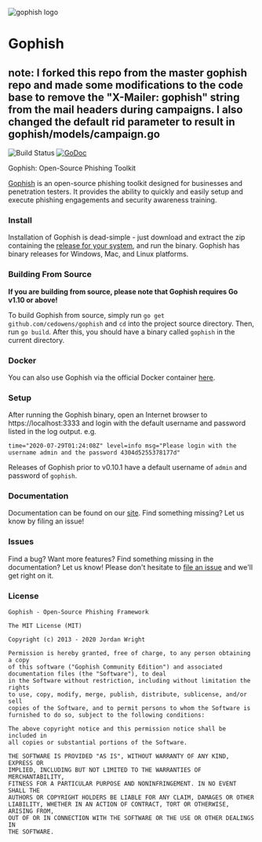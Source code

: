 ![gophish logo](https://raw.github.com/gophish/gophish/master/static/images/gophish_purple.png)

Gophish
=======

## note: I forked this repo from the master gophish repo and made some modifications to the code base to remove the "X-Mailer: gophish" string from the mail headers during campaigns. I also changed the default rid parameter to result in gophish/models/campaign.go


![Build Status](https://github.com/gophish/gophish/workflows/CI/badge.svg) [![GoDoc](https://godoc.org/github.com/gophish/gophish?status.svg)](https://godoc.org/github.com/gophish/gophish)

Gophish: Open-Source Phishing Toolkit

[Gophish](https://getgophish.com) is an open-source phishing toolkit designed for businesses and penetration testers. It provides the ability to quickly and easily setup and execute phishing engagements and security awareness training.

### Install

Installation of Gophish is dead-simple - just download and extract the zip containing the [release for your system](https://github.com/gophish/gophish/releases/), and run the binary. Gophish has binary releases for Windows, Mac, and Linux platforms.

### Building From Source
**If you are building from source, please note that Gophish requires Go v1.10 or above!**

To build Gophish from source, simply run ```go get github.com/cedowens/gophish``` and ```cd``` into the project source directory. Then, run ```go build```. After this, you should have a binary called ```gophish``` in the current directory.

### Docker
You can also use Gophish via the official Docker container [here](https://hub.docker.com/r/gophish/gophish/).

### Setup
After running the Gophish binary, open an Internet browser to https://localhost:3333 and login with the default username and password listed in the log output.
e.g.
```
time="2020-07-29T01:24:08Z" level=info msg="Please login with the username admin and the password 4304d5255378177d"
```

Releases of Gophish prior to v0.10.1 have a default username of `admin` and password of `gophish`.

### Documentation

Documentation can be found on our [site](http://getgophish.com/documentation). Find something missing? Let us know by filing an issue!

### Issues

Find a bug? Want more features? Find something missing in the documentation? Let us know! Please don't hesitate to [file an issue](https://github.com/gophish/gophish/issues/new) and we'll get right on it.

### License
```
Gophish - Open-Source Phishing Framework

The MIT License (MIT)

Copyright (c) 2013 - 2020 Jordan Wright

Permission is hereby granted, free of charge, to any person obtaining a copy
of this software ("Gophish Community Edition") and associated documentation files (the "Software"), to deal
in the Software without restriction, including without limitation the rights
to use, copy, modify, merge, publish, distribute, sublicense, and/or sell
copies of the Software, and to permit persons to whom the Software is
furnished to do so, subject to the following conditions:

The above copyright notice and this permission notice shall be included in
all copies or substantial portions of the Software.

THE SOFTWARE IS PROVIDED "AS IS", WITHOUT WARRANTY OF ANY KIND, EXPRESS OR
IMPLIED, INCLUDING BUT NOT LIMITED TO THE WARRANTIES OF MERCHANTABILITY,
FITNESS FOR A PARTICULAR PURPOSE AND NONINFRINGEMENT. IN NO EVENT SHALL THE
AUTHORS OR COPYRIGHT HOLDERS BE LIABLE FOR ANY CLAIM, DAMAGES OR OTHER
LIABILITY, WHETHER IN AN ACTION OF CONTRACT, TORT OR OTHERWISE, ARISING FROM,
OUT OF OR IN CONNECTION WITH THE SOFTWARE OR THE USE OR OTHER DEALINGS IN
THE SOFTWARE.
```
